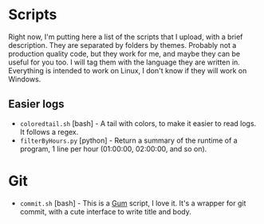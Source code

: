 # Scripts

Right now, I'm putting here a list of the scripts that I upload, with a brief description.
They are separated by folders by themes.
Probably not a production quality code, but they work for me, and maybe they can be useful for you too.
I will tag them with the language they are written in. Everything is intended to work on Linux, I don't know if they will work on Windows.


## Easier logs

- `coloredtail.sh` [bash] - A tail with colors, to make it easier to read logs. It follows a regex.
- `filterByHours.py` [python] - Return a summary of the runtime of a program, 1 line per hour (01:00:00, 02:00:00, and so on).
  

# Git

- `commit.sh` [bash] - This is a [Gum](https://github.com/charmbracelet/gum) script, I love it. It's a wrapper for git commit, with a cute interface to write title and body.

